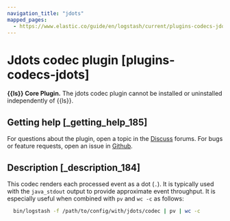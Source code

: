 ```yaml
---
navigation_title: "jdots"
mapped_pages:
  - https://www.elastic.co/guide/en/logstash/current/plugins-codecs-jdots.html
---
```


# Jdots codec plugin [plugins-codecs-jdots]


**{{ls}} Core Plugin.** The jdots codec plugin cannot be installed or uninstalled independently of {{ls}}.

## Getting help [_getting_help_185]

For questions about the plugin, open a topic in the [Discuss](http://discuss.elastic.co) forums. For bugs or feature requests, open an issue in [Github](https://github.com/logstash).


## Description [_description_184]

This codec renders each processed event as a dot (`.`). It is typically used with the `java_stdout` output to provide approximate event throughput. It is especially useful when combined with `pv` and `wc -c` as follows:

```bash
  bin/logstash -f /path/to/config/with/jdots/codec | pv | wc -c
```


